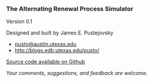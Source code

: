 ### The Alternating Renewal Process Simulator

Version 0.1

Designed and built by James E. Pustejovsky

* pusto@austin.utexas.edu
* http://blogs.edb.utexas.edu/pusto/

[Source code available on Github](https://github.com/jepusto/ARPobservation/tree/master/inst/shiny-examples/ARPsimulator)

_Your comments, suggestions, and feedback are welcome._